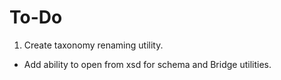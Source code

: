 To-Do
=====

1. Create taxonomy renaming utility.
* Add ability to open from xsd for schema and Bridge utilities.
